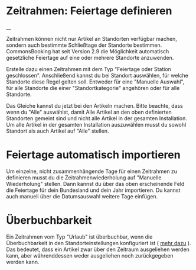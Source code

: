 #  Zeitrahmen: Feiertage definieren

__


Zeitrahmen können nicht nur Artikel an Standorten verfügbar machen, sondern
auch bestimmte Schließtage der Standorte bestimmen. CommonsBooking hat seit
Version 2.9 die Möglichkeit automatisch gesetzliche Feiertage auf eine oder
mehrere Standorte anzuwenden.

Erstelle dazu einen Zeitrahmen mit dem Typ "Feiertage oder Station
geschlossen". Anschließend kannst du bei Standort auswählen, für welche Standorte diese
Regel gelten soll. Entweder für eine "Manuelle Auswahl", für alle Standorte
die einer "Standortkategorie" angehören oder für alle Standorte.

Das Gleiche kannst du jetzt bei den Artikeln machen. Bitte beachte, dass wenn
du "Alle" auswählst, damit Alle Artikel an den oben definierten Standorten
gemeint sind und nicht alle Artikel in der gesamten Installation. Um alle
Artikel in der gesamten Installation auszuwählen musst du sowohl Standort als
auch Artikel auf "Alle" stellen.

#  Feiertage automatisch importieren

Um einzelne, nicht zusammenhängende Tage für einen Zeitrahmen zu definieren
musst du die Zeitrahmenwiederholung auf "Manuelle Wiederholung" stellen. Dann
kannst du über das oben erscheinende Feld die Feiertage für dein Bundesland
und dein Jahr importieren. Du kannst auch manuell über die Datumsauswahl
weitere Tage einfügen.

# Überbuchbarkeit

Ein Zeitrahmen vom Typ "Urlaub" ist überbuchbar, wenn die Überbuchbarkeit in
den Standorteinstellungen konfiguriert ist ( [mehr dazu](/dokumentation/erste-schritte/stationen-anlegen#overbooking) ).
Das bedeutet, dass ein Artikel zwar über den Zeitraum ausgeliehen werden kann,
aber währenddessen weder ausgeliehen noch zurückgegeben werden kann.

